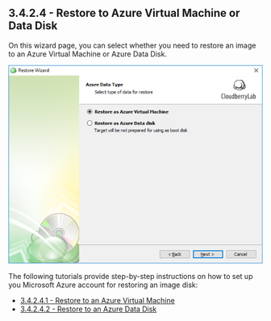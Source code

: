 ## 3.4.2.4 - Restore to Azure Virtual Machine or Data Disk

On this wizard page, you can select whether you need to restore an image to an Azure Virtual Machine or Azure Data Disk.

![](/assets/restore-azure.png)

The following tutorials provide step-by-step instructions on how to set up you Microsoft Azure account for restoring an image disk:

* [3.4.2.4.1 - Restore to an Azure Virtual Machine](/chapter1/step-3-choose-data-to-restore/34-restore-a-disk-image-or-network-share/342-specify-the-restore-destination/3424-restore-to-an-azure-vm-or-data-disk/34241-restore-to-an-azure-virtual-machine.md)
* [3.4.2.4.2 - Restore to an Azure Data Disk](/chapter1/step-3-choose-data-to-restore/34-restore-a-disk-image-or-network-share/342-specify-the-restore-destination/3424-restore-to-an-azure-vm-or-data-disk/34242-restore-to-an-azure-data-disk.md)



